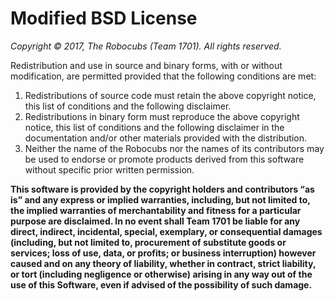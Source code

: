 Modified BSD License
====================

_Copyright © 2017, The Robocubs (Team 1701). All rights reserved._

Redistribution and use in source and binary forms, with or without modification, are permitted provided that the following conditions are met:

1. Redistributions of source code must retain the above copyright notice, this list of conditions and the following disclaimer.
2. Redistributions in binary form must reproduce the above copyright notice, this list of conditions and the following disclaimer in the documentation and/or other materials provided with the distribution.
3. Neither the name of the Robocubs nor the names of its contributors may be used to endorse or promote products derived from this software without specific prior written permission.

**This software is provided by the copyright holders and contributors “as is” and any express or implied warranties, including, but not limited to, the implied warranties of merchantability and fitness for a particular purpose are disclaimed. In no event shall Team 1701 be liable for any direct, indirect, incidental, special, exemplary, or consequential damages (including, but not limited to, procurement of substitute goods or services; loss of use, data, or profits; or business interruption) however caused and on any theory of liability, whether in contract, strict liability, or tort (including negligence or otherwise) arising in any way out of the use of this Software, even if advised of the possibility of such damage.**
